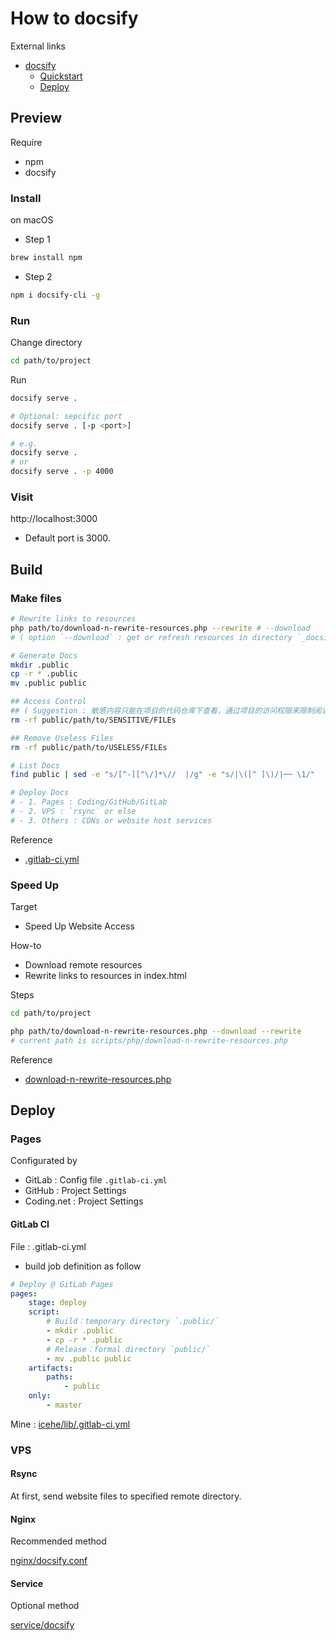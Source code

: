# How to docsify

External links

- [docsify](https://docsify.js.org/)
    - [Quickstart](https://docsify.js.org/#/quickstart)
    - [Deploy](https://docsify.js.org/#/deploy)

## Preview

Require

- npm
- docsify

### Install

on macOS

- Step 1

```bash
brew install npm
```

- Step 2

```bash
npm i docsify-cli -g
```

### Run

Change directory

```bash
cd path/to/project
```

Run

```bash
docsify serve .
```

```bash
# Optional: sepcific port
docsify serve . [-p <port>]

# e.g.
docsify serve .
# or
docsify serve . -p 4000
```

### Visit

http://localhost:3000

- Default port is 3000.

## Build

### Make files

```bash
# Rewrite links to resources
php path/to/download-n-rewrite-resources.php --rewrite # --download
# ( option `--download` : get or refresh resources in directory `_docsify/resources/*` )

# Generate Docs
mkdir .public
cp -r * .public
mv .public public

## Access Control
## ( Suggestion : 敏感内容只能在项目的代码仓库下查看，通过项目的访问权限来限制阅读 )
rm -rf public/path/to/SENSITIVE/FILEs

## Remove Useless Files
rm -rf public/path/to/USELESS/FILEs

# List Docs
find public | sed -e "s/[^-][^\/]*\//  |/g" -e "s/|\([^ ]\)/|── \1/"

# Deploy Docs
# - 1. Pages : Coding/GitHub/GitLab
# - 2. VPS : `rsync` or else
# - 3. Others : CDNs or website host services
```

Reference

- [.gitlab-ci.yml](https://github.com/IceHe/lib/blob/master/.gitlab-ci.yml)

### Speed Up

Target

- Speed Up Website Access

How-to

- Download remote resources
- Rewrite links to resources in index.html

Steps

```bash
cd path/to/project
```

```bash
php path/to/download-n-rewrite-resources.php --download --rewrite
# current path is scripts/php/download-n-rewrite-resources.php
```

Reference

- [download-n-rewrite-resources.php](https://github.com/IceHe/lib/blob/master/scripts/php/download-n-rewrite-resources.php)

## Deploy

### Pages

Configurated by

- GitLab : Config file `.gitlab-ci.yml`
- GitHub : Project Settings
- Coding.net : Project Settings

#### GitLab CI

File : .gitlab-ci.yml

- build job definition as follow

```yaml
# Deploy @ GitLab Pages
pages:
    stage: deploy
    script:
        # Build：temporary directory `.public/`
        - mkdir .public
        - cp -r * .public
        # Release：formal directory `public/`
        - mv .public public
    artifacts:
        paths:
            - public
    only:
        - master
```

Mine : [icehe/lib/.gitlab-ci.yml](https://github.com/IceHe/lib/blob/master/.gitlab-ci.yml)

### VPS

#### Rsync

At first, send website files to specified remote directory.

#### Nginx

Recommended method

[nginx/docsify.conf](deploy/nginx/docsify.conf ':include :type=code nginx')

#### Service

Optional method

[service/docsify](deploy/service/docsify ':include :type=code bash')
